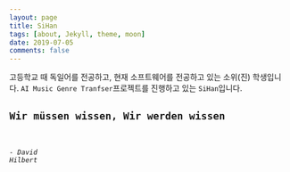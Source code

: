 ```yaml
---
layout: page
title: SiHan
tags: [about, Jekyll, theme, moon]
date: 2019-07-05
comments: false
---
```


고등학교 때 독일어를 전공하고, 현재 소프트웨어를 전공하고 있는 소위(진) 학생입니다. `AI Music Genre Tranfser`프로젝트를 진행하고 있는 `SiHan`입니다.

<code><h2>Wir müssen wissen, Wir werden wissen</h2> <h6>- David Hilbert</h6></code>
 